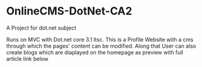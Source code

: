 # OnlineCMS-DotNet-CA2
A Project for dot.net subject

Runs on MVC with Dot.net core 3.1 ltsc.
This is a Profile Website with a cms through which the pages' content can be modified. Along that User can also create blogs which are diaplayed on the homepage as preview with full article link below
